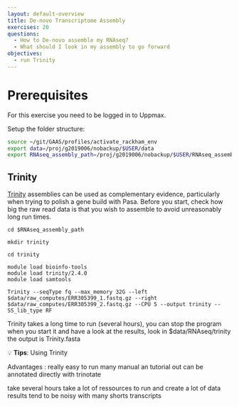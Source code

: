 ```yaml
---
layout: default-overview
title: De-novo Transcriptome Assembly
exercises: 20
questions:
  - How to De-novo assemble my RNAseq?
  - What should I look in my assembly to go forward
objectives:
  - run Trinity
---
```


# Prerequisites
For this exercise you need to be logged in to Uppmax.

Setup the folder structure:

```bash
source ~/git/GAAS/profiles/activate_rackham_env
export data=/proj/g2019006/nobackup/$USER/data
export RNAseq_assembly_path=/proj/g2019006/nobackup/$USER/RNAseq_assembly
```

## Trinity

[Trinity](https://github.com/trinityrnaseq/trinityrnaseq/wiki) assemblies can be used as complementary evidence, particularly when trying to polish a gene build with Pasa. Before you start, check how big the raw read data is that you wish to assemble to avoid unreasonably long run times.

```
cd $RNAseq_assembly_path

mkdir trinity

cd trinity

module load bioinfo-tools
module load trinity/2.4.0
module load samtools

Trinity --seqType fq --max_memory 32G --left $data/raw_computes/ERR305399_1.fastq.gz --right $data/raw_computes/ERR305399_2.fastq.gz --CPU 5 --output trinity --SS_lib_type RF
```

Trinity takes a long time to run (several hours), you can stop the program when you start it and have a look at the results, look in $data/RNAseq/trinity the output is Trinity.fasta

:bulb: **Tips**: Using Trinity

Advantages : really easy to run
many manual an tutorial
out can be annotated directly with trinotate


take several hours
take a lot of ressources to run and create a lot of data
results tend to be noisy with many shorts transcripts
